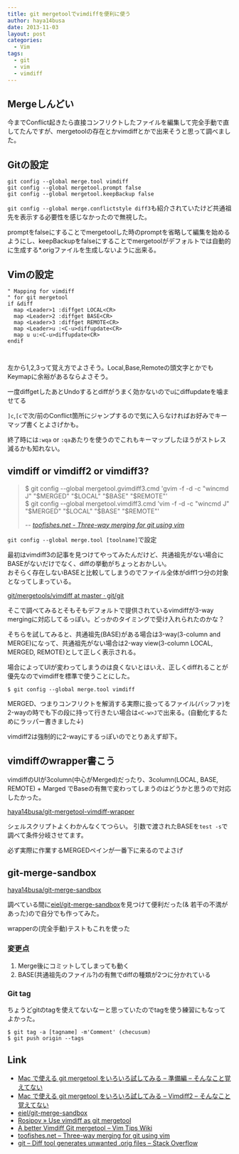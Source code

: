 ```yaml
---
title: git mergetoolでvimdiffを便利に使う
author: haya14busa
date: 2013-11-03
layout: post
categories:
  - Vim
tags:
  - git
  - vim
  - vimdiff
---
```

## Mergeしんどい

今までConflict起きたら直接コンフリクトしたファイルを編集して完全手動で直してたんですが、mergetoolの存在とかvimdiffとかで出来そうと思って調べました。

## Gitの設定

<noscript>
  <pre><code class="language- ">git config --global merge.tool vimdiff
git config --global mergetool.prompt false
git config --global mergetool.keepBackup false</code></pre>
</noscript>

`git config --global merge.conflictstyle diff3`も紹介されていたけど共通祖先を表示する必要性を感じなかったので無視した。

promptをfalseにすることでmergetoolした時のpromptを省略して編集を始めるようにし、keepBackupをfalseにすることでmergetoolがデフォルトでは自動的に生成する&#42;.origファイルを生成しないように出来る。

## Vimの設定

<noscript>
  <pre><code class="language-viml viml">" Mapping for vimdiff
" for git mergetool
if &diff
  map &lt;Leader&gt;1 :diffget LOCAL&lt;CR&gt;
  map &lt;Leader&gt;2 :diffget BASE&lt;CR&gt;
  map &lt;Leader&gt;3 :diffget REMOTE&lt;CR&gt;
  map &lt;Leader&gt;u :&lt;C-u&gt;diffupdate&lt;CR&gt;
  map u u:&lt;C-u&gt;diffupdate&lt;CR&gt;
endif

</code></pre>
</noscript> 左から1,2,3って覚え方でよさそう。Local,Base,Remoteの頭文字とかでもKeymapに余裕があるならよさそう。

一度diffgetしたあとUndoするとdiffがうまく効かないのでuにdiffupdateを噛ませてる

`]c`,`[c`で次/前のConflict箇所にジャンプするので気に入らなければお好みでキーマップ書くとよさげかも。

終了時には`:wqa` or `:qa`あたりを使うのでこれもキーマップしたほうがストレス減るかも知れない。

## vimdiff or vimdiff2 or vimdiff3?

> $ git config --global mergetool.gvimdiff3.cmd 'gvim -f -d -c "wincmd J" "$MERGED" "$LOCAL" "$BASE" "$REMOTE"'  
> $ git config --global mergetool.vimdiff3.cmd 'vim -f -d -c "wincmd J" "$MERGED" "$LOCAL" "$BASE" "$REMOTE"'
> 
> -- <cite><a href="http://www.toofishes.net/blog/three-way-merging-git-using-vim/">toofishes.net - Three-way merging for git using vim</a></cite>

`git config --global merge.tool [toolname]`で設定

最初はvimdiff3の記事を見つけてやってみたんだけど、共通祖先がない場合にBASEがないだけでなく、diffの挙動がちょっとおかしい。  
おそらく存在しないBASEと比較してしまうのでファイル全体がdiff1つ分の対象となってしまっている。

[git/mergetools/vimdiff at master · git/git][1]

そこで調べてみるとそもそもデフォルトで提供されているvimdiffが3-way mergingに対応してるっぽい。どっかのタイミングで受け入れられたのかな？

そちらを試してみると、共通祖先(BASE)がある場合は3-way(3-column and MERGE)になって、共通祖先がない場合は2-way view(3-column LOCAL, MERGED, REMOTE)として正しく表示される。

場合によってUIが変わってしまうのは良くないとはいえ、正しくdiffれることが優先なのでvimdiffを標準で使うことにした。

    $ git config --global merge.tool vimdiff
    

MERGED、つまりコンフリクトを解消する実際に扱ってるファイル(バッファ)を2-wayの時でも下の段に持って行きたい場合は`<C-w>J`で出来る。(自動化するためにラッパー書きました↓)

vimdiff2は強制的に2-wayにするっぽいのでとりあえず却下。

## vimdiffのwrapper書こう

vimdiffのUIが3column(中心がMerged)だったり、3column(LOCAL, BASE, REMOTE) + Marged でBaseの有無で変わってしまうのはどうかと思うので対応したかった。

[haya14busa/git-mergetool-vimdiff-wrapper][2]

シェルスクリプトよくわかんなくてつらい。 引数で渡されたBASEを`test -s`で調べて条件分岐させてます。

必ず実際に作業するMERGEDペインが一番下に来るのでよさげ

## git-merge-sandbox

[haya14busa/git-merge-sandbox][3]

調べている間に[eiel/git-merge-sandbox][4]を見つけて便利だった(& 若干の不満があった)ので自分でも作ってみた。

wrapperの(完全手動)テストもこれを使った

### 変更点

1.  Merge後にコミットしてしまっても動く
2.  BASE(共通祖先のファイル?)の有無でdiffの種類が2つに分かれている

### Git tag

ちょうどgitのtagを使えてないなーと思っていたのでtagを使う練習にもなってよかった。

<noscript>
  <pre><code class="language- ">$ git tag -a [tagname] -m'Comment' (checusum)
$ git push origin --tags
</code></pre>
</noscript>

## Link

*   [Mac で使える git mergetool をいろいろ試してみる &#8211; 準備編 &#8211; そんなこと覚えてない][5]
*   [Mac で使える git mergetool をいろいろ試してみる &#8211; Vimdiff2 &#8211; そんなこと覚えてない][6]
*   [eiel/git-merge-sandbox][4]
*   [Rosipov » Use vimdiff as git mergetool][7]
*   [A better Vimdiff Git mergetool &#8211; Vim Tips Wiki][8]
*   [toofishes.net &#8211; Three-way merging for git using vim][9]
*   [git &#8211; Diff tool generates unwanted .orig files &#8211; Stack Overflow][10]

 [1]: https://github.com/git/git/blob/master/mergetools/vimdiff
 [2]: https://github.com/haya14busa/git-mergetool-vimdiff-wrapper
 [3]: https://github.com/haya14busa/git-merge-sandbox
 [4]: https://github.com/eiel/git-merge-sandbox
 [5]: http://blog.eiel.info/blog/2013/06/26/git-mergetool/
 [6]: http://blog.eiel.info/blog/2013/07/03/git-mergetool-vimdiff2/
 [7]: http://www.rosipov.com/blog/use-vimdiff-as-git-mergetool/
 [8]: http://vim.wikia.com/wiki/A_better_Vimdiff_Git_mergetool
 [9]: http://www.toofishes.net/blog/three-way-merging-git-using-vim/
 [10]: http://stackoverflow.com/questions/1251681/diff-tool-generates-unwanted-orig-files
